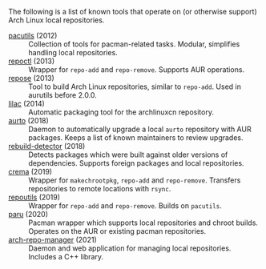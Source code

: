 The following is a list of known tools that operate on (or otherwise support) Arch
Linux local repositories.

<dl>
<dt><a href="https://github.com/andrewgregory/pacutils">pacutils</a> (2012)</dt>
<dd>Collection of tools for pacman-related tasks. Modular, simplifies handling local repositories.</dd>

<dt><a href="https://github.com/cassava/repoctl">repoctl</a> (2013)</dt>
<dd>Wrapper for <code>repo-add</code> and <code>repo-remove</code>. Supports AUR operations.</dd>

<dt><a href="https://github.com/vodik/repose">repose</a> (2013)</dt>
<dd>Tool to build Arch Linux repositories, similar to <code>repo-add</code>. Used in aurutils before 2.0.0.</dd>

<dt><a href="https://github.com/archlinuxcn/lilac">lilac</a> (2014)</dt>
<dd>Automatic packaging tool for the archlinuxcn repository.</dd>

<dt><a href="https://github.com/alexheretic/aurto">aurto</a> (2018)</dt>
<dd>Daemon to automatically upgrade a local <code>aurto</code> repository with AUR packages. Keeps a list of known maintainers to review upgrades.</dd>

<dt><a href="https://github.com/maximbaz/rebuild-detector">rebuild-detector</a> (2018)</dt>
<dd>Detects packages which were built against older versions of dependencies. Supports foreign packages and local repositories.</dd>

<dt><a href="https://gitlab.com/mipimipi/crema">crema</a> (2019)</dt>
<dd>Wrapper for <code>makechrootpkg</code>, <code>repo-add</code> and <code>repo-remove</code>. Transfers repositories to remote locations with <code>rsync</code>.</dd>

<dt><a href="https://github.com/AladW/repoutils">repoutils</a> (2019)</dt>
<dd>Wrapper for <code>repo-add</code> and <code>repo-remove</code>. Builds on <code>pacutils</code>.

<dt><a href="https://github.com/Morganamilo/paru">paru</a> (2020)</dt>
<dd>Pacman wrapper which supports local repositories and chroot builds. Operates on the AUR or existing pacman repositories.</dd>

<dt><a href="https://github.com/Martchus/arch-repo-manager">arch-repo-manager</a> (2021)</dt>
<dd>Daemon and web application for managing local repositories. Includes a C++ library.</dd>
</dl>
